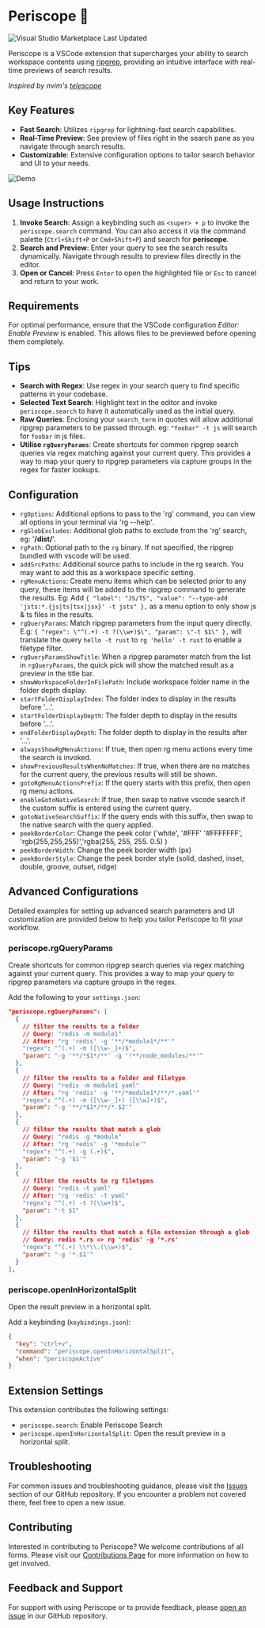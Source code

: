 # Periscope 🫧

![Visual Studio Marketplace Last Updated](https://img.shields.io/visual-studio-marketplace/last-updated/JoshMu.periscope)

Periscope is a VSCode extension that supercharges your ability to search workspace contents using [ripgrep](https://github.com/BurntSushi/ripgrep), providing an intuitive interface with real-time previews of search results.

_Inspired by nvim's [telescope](https://github.com/nvim-telescope/telescope.nvim)_

## Key Features

- **Fast Search**: Utilizes `ripgrep` for lightning-fast search capabilities.
- **Real-Time Preview**: See preview of files right in the search pane as you navigate through search results.
- **Customizable**: Extensive configuration options to tailor search behavior and UI to your needs.

![Demo](https://github.com/joshmu/periscope/blob/master/assets/demo.gif?raw=true)

## Usage Instructions

1. **Invoke Search**: Assign a keybinding such as `<super> + p` to invoke the `periscope.search` command. You can also access it via the command palette (`Ctrl+Shift+P` or `Cmd+Shift+P`) and search for **periscope**.
2. **Search and Preview**: Enter your query to see the search results dynamically. Navigate through results to preview files directly in the editor.
3. **Open or Cancel**: Press `Enter` to open the highlighted file or `Esc` to cancel and return to your work.

## Requirements

For optimal performance, ensure that the VSCode configuration _Editor: Enable Preview_ is enabled. This allows files to be previewed before opening them completely.

## Tips

- **Search with Regex**: Use regex in your search query to find specific patterns in your codebase.
- **Selected Text Search**: Highlight text in the editor and invoke `periscope.search` to have it automatically used as the initial query.
- **Raw Queries**: Enclosing your `search_term` in quotes will allow additional ripgrep parameters to be passed through. eg: `"foobar" -t js` will search for `foobar` in js files.
- **Utilise `rgQueryParams`**: Create shortcuts for common ripgrep search queries via regex matching against your current query. This provides a way to map your query to ripgrep parameters via capture groups in the regex for faster lookups.

## Configuration

- `rgOptions`: Additional options to pass to the 'rg' command, you can view all options in your terminal via 'rg --help'.
- `rgGlobExcludes`: Additional glob paths to exclude from the 'rg' search, eg: '**/dist/**'.
- `rgPath`: Optional path to the `rg` binary. If not specified, the ripgrep bundled with vscode will be used.
- `addSrcPaths`: Additional source paths to include in the rg search. You may want to add this as a workspace specific setting.
- `rgMenuActions`: Create menu items which can be selected prior to any query, these items will be added to the ripgrep command to generate the results. Eg: Add `{ "label": "JS/TS", "value": "--type-add 'jsts:*.{js|ts|tsx|jsx}' -t jsts" },` as a menu option to only show js & ts files in the results.
- `rgQueryParams`: Match ripgrep parameters from the input query directly. E.g: `{ "regex": \"^(.+) -t ?(\\w+)$\", "param": \"-t $1\" },` will translate the query `hello -t rust` to `rg 'hello' -t rust` to enable a filetype filter.
- `rgQueryParamsShowTitle`: When a ripgrep parameter match from the list in `rgQueryParams`, the quick pick will show the matched result as a preview in the title bar.
- `showWorkspaceFolderInFilePath`: Include workspace folder name in the folder depth display.
- `startFolderDisplayIndex`: The folder index to display in the results before '...'.
- `startFolderDisplayDepth`: The folder depth to display in the results before '...'.
- `endFolderDisplayDepth`: The folder depth to display in the results after '...'.
- `alwaysShowRgMenuActions`: If true, then open rg menu actions every time the search is invoked.
- `showPreviousResultsWhenNoMatches`: If true, when there are no matches for the current query, the previous results will still be shown.
- `gotoRgMenuActionsPrefix`: If the query starts with this prefix, then open rg menu actions.
- `enableGotoNativeSearch`: If true, then swap to native vscode search if the custom suffix is entered using the current query.
- `gotoNativeSearchSuffix`: If the query ends with this suffix, then swap to the native search with the query applied.
- `peekBorderColor`: Change the peek color ('white', '#FFF' '#FFFFFFF', 'rgb(255,255,255)','rgba(255, 255, 255. 0.5) )
- `peekBorderWidth`: Change the peek border width (px)
- `peekBorderStyle`: Change the peek border style (solid, dashed, inset, double, groove, outset, ridge)

## Advanced Configurations

Detailed examples for setting up advanced search parameters and UI customization are provided below to help you tailor Periscope to fit your workflow.

### periscope.rgQueryParams

Create shortcuts for common ripgrep search queries via regex matching against your current query. This provides a way to map your query to ripgrep parameters via capture groups in the regex.

Add the following to your `settings.json`:

```json
"periscope.rgQueryParams": [
  {
    // filter the results to a folder
    // Query: "redis -m module1"
    // After: "rg 'redis' -g '**/*module1*/**'"
    "regex": "^(.+) -m ([\\w-_]+)$",
    "param": "-g '**/*$1*/**' -g '!**/node_modules/**'"
  },
  {
    // filter the results to a folder and filetype
    // Query: "redis -m module1 yaml"
    // After: "rg 'redis' -g '**/*module1*/**/*.yaml'"
    "regex": "^(.+) -m ([\\w-_]+) ([\\w]+)$",
    "param": "-g '**/*$1*/**/*.$2'"
  },
  {
    // filter the results that match a glob
    // Query: "redis -g *module"
    // After: "rg 'redis' -g '*module'"
    "regex": "^(.+) -g (.+)$",
    "param": "-g '$1'"
  },
  {
    // filter the results to rg filetypes
    // Query: "redis -t yaml"
    // After: "rg 'redis' -t yaml"
    "regex": "^(.+) -t ?(\\w+)$",
    "param": "-t $1"
  },
  {
    // filter the results that match a file extension through a glob
    // Query: redis *.rs => rg 'redis' -g '*.rs'
    "regex": "^(.+) \\*\\.(\\w+)$",
    "param": "-g '*.$1'"
  }
],
```

### periscope.openInHorizontalSplit

Open the result preview in a horizontal split.

Add a keybinding (`keybindings.json`):

```json
{
  "key": "ctrl+v",
  "command": "periscope.openInHorizontalSplit",
  "when": "periscopeActive"
}
```

## Extension Settings

This extension contributes the following settings:

- `periscope.search`: Enable Periscope Search
- `periscope.openInHorizontalSplit`: Open the result preview in a horizontal split.

## Troubleshooting

For common issues and troubleshooting guidance, please visit the [Issues](https://github.com/joshmu/periscope/issues) section of our GitHub repository. If you encounter a problem not covered there, feel free to open a new issue.

## Contributing

Interested in contributing to Periscope? We welcome contributions of all forms. Please visit our [Contributions Page](https://github.com/joshmu/periscope/blob/master/CONTRIBUTING.md) for more information on how to get involved.

## Feedback and Support

For support with using Periscope or to provide feedback, please [open an issue](https://github.com/joshmu/periscope/issues/new) in our GitHub repository.
